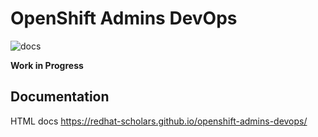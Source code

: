 # OpenShift Admins DevOps

![docs](https://github.com/redhat-scholars/openshift-admins-devops/workflows/docs/badge.svg)

**Work in Progress**

## Documentation

HTML docs https://redhat-scholars.github.io/openshift-admins-devops/

 